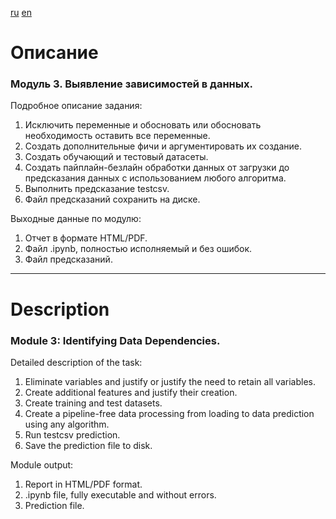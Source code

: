 [ru](#Описание)
[en](#Description)

# Описание

### Модуль 3. Выявление зависимостей в данных.

Подробное описание задания:
1.	Исключить переменные и обосновать или обосновать необходимость оставить все переменные.
2.	Создать дополнительные фичи и аргументировать их создание.
3.	Создать обучающий и тестовый датасеты.
4.	Создать пайплайн-безлайн обработки данных от загрузки до предсказания данных с использованием любого алгоритма.
5.	Выполнить предсказание testcsv.
6.	Файл предсказаний сохранить на диске.

Выходные данные по модулю:
1.	Отчет в формате HTML/PDF.
2.	Файл .ipynb, полностью исполняемый и без ошибок.
3.	Файл предсказаний.

------------------------------------------------------------------------------------------------------------------------

# Description

### Module 3: Identifying Data Dependencies.

Detailed description of the task:
1. Eliminate variables and justify or justify the need to retain all variables.
2. Create additional features and justify their creation.
3. Create training and test datasets.
4. Create a pipeline-free data processing from loading to data prediction using any algorithm.
5. Run testcsv prediction.
6. Save the prediction file to disk.

Module output:
1. Report in HTML/PDF format.
2. .ipynb file, fully executable and without errors.
3. Prediction file.